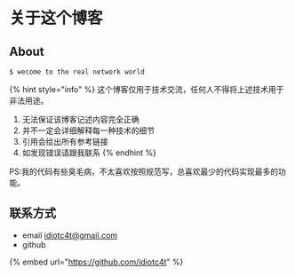 # 关于这个博客

## About

```
$ wecome to the real network world
```

{% hint style="info" %}
 这个博客仅用于技术交流，任何人不得将上述技术用于非法用途。

1. 无法保证该博客记述内容完全正确
2. 并不一定会详细解释每一种技术的细节
3. 引用会给出所有参考链接
4. 如发现错误请跟我联系
{% endhint %}

PS:我的代码有些臭毛病，不太喜欢按照规范写，总喜欢最少的代码实现最多的功能。

## 联系方式

* email idiotc4t@gmail.com
* github 

{% embed url="https://github.com/idiotc4t" %}



